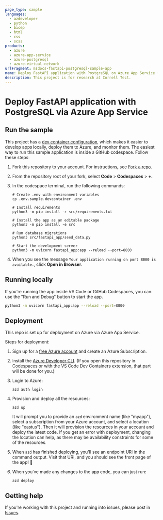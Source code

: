 ```yaml
---
page_type: sample
languages:
  - azdeveloper
  - python
  - bicep
  - html
  - css
  - scss
products:
  - azure
  - azure-app-service
  - azure-postgresql
  - azure-virtual-network
urlFragment: msdocs-fastapi-postgresql-sample-app
name: Deploy FastAPI application with PostgreSQL on Azure App Service (Python)
description: This project is for research at Cornell Tect.
---
```


<!-- YAML front-matter schema: https://review.learn.microsoft.com/en-us/help/contribute/samples/process/onboarding?branch=main#supported-metadata-fields-for-readmemd -->

# Deploy FastAPI application with PostgreSQL via Azure App Service

## Run the sample

This project has a [dev container configuration](.devcontainer/), which makes it easier to develop apps locally, deploy them to Azure, and monitor them. The easiest way to run this sample application is inside a GitHub codespace. Follow these steps:

1. Fork this repository to your account. For instructions, see [Fork a repo](https://docs.github.com/get-started/quickstart/fork-a-repo).

1. From the repository root of your fork, select **Code** > **Codespaces** > **+**.

1. In the codespace terminal, run the following commands:

   ```shell
   # Create .env with environment variables
   cp .env.sample.devcontainer .env

   # Install requirements
   python3 -m pip install -r src/requirements.txt

   # Install the app as an editable package
   python3 -m pip install -e src

   # Run database migrations
   python3 src/fastapi_app/seed_data.py

   # Start the development server
   python3 -m uvicorn fastapi_app:app --reload --port=8000
   ```

1. When you see the message `Your application running on port 8000 is available.`, click **Open in Browser**.

## Running locally

If you're running the app inside VS Code or GitHub Codespaces, you can use the "Run and Debug" button to start the app.

```sh
python3 -m uvicorn fastapi_app:app --reload --port=8000
```

## Deployment

This repo is set up for deployment on Azure via Azure App Service.

Steps for deployment:

1. Sign up for a [free Azure account](https://azure.microsoft.com/free/) and create an Azure Subscription.
2. Install the [Azure Developer CLI](https://learn.microsoft.com/azure/developer/azure-developer-cli/install-azd). (If you open this repository in Codespaces or with the VS Code Dev Containers extension, that part will be done for you.)
3. Login to Azure:

   ```shell
   azd auth login
   ```

4. Provision and deploy all the resources:

   ```shell
   azd up
   ```

   It will prompt you to provide an `azd` environment name (like "myapp"), select a subscription from your Azure account, and select a location (like "eastus"). Then it will provision the resources in your account and deploy the latest code. If you get an error with deployment, changing the location can help, as there may be availability constraints for some of the resources.

5. When `azd` has finished deploying, you'll see an endpoint URI in the command output. Visit that URI, and you should see the front page of the app! 🎉

6. When you've made any changes to the app code, you can just run:

   ```shell
   azd deploy
   ```

## Getting help

If you're working with this project and running into issues, please post in [Issues](/issues).
